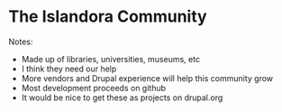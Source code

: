 <!-- .slide: data-background="http://i.giphy.com/l2R0bXFpPhOSKRHfW.gif" -->
# The Islandora Community

Notes:

- Made up of libraries, universities, museums, etc
- I think they need our help
- More vendors and Drupal experience will help this community grow
- Most development proceeds on github
- It would be nice to get these as projects on drupal.org
